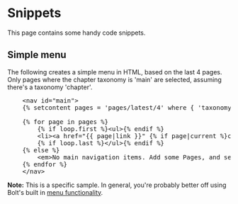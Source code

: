 Snippets
========

This page contains some handy code snippets.


Simple menu
-----------

The following creates a simple menu in HTML, based on the last 4 pages. Only pages where the chapter taxonomy is 'main'
are selected, assuming there's a taxonomy 'chapter'.

<pre class="brush: html">
    &lt;nav id="main">
    {% setcontent pages = 'pages/latest/4' where { 'taxonomy/chapter': 'main'}  %}

    {% for page in pages %}
        {% if loop.first %}&lt;ul>{% endif %}
        &lt;li>&lt;a href="{{ page|link }}" {% if page|current %}class="current"{% endif %}>{{ page.title|trimtext(12) }}&lt;/a>&lt;/li>
        {% if loop.last %}&lt;/ul>{% endif %}
    {% else %}
        &lt;em>No main navigation items. Add some Pages, and set the 'Chapter' to 'Main'.&lt;/em>
    {% endfor %}
    &lt;/nav>
</pre>

<p class="note"><strong>Note:</strong> This is a specific sample. In general, you're probably better off using Bolt's
built in <a href="/menus">menu functionality</a>.</p>